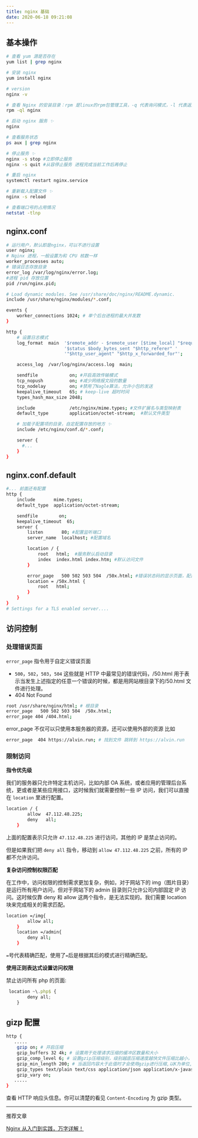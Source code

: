 ```yaml
---
title: nginx 基础
date: 2020-06-18 09:21:08
---
```


## 基本操作

```bash
# 查看 yum 源是否存在
yum list | grep nginx

# 安装 nginx
yum install nginx

# version
nginx -v

# 查看 Nginx 的安装目录：rpm 是linux的rpm包管理工具，-q 代表询问模式，-l 代表返回列表
rpm -ql nginx

# 启动 nginx 服务 ✨
nginx

# 查看服务状态
ps aux | grep nginx

# 停止服务 ✨
nginx -s stop #立即停止服务
nginx -s quit #从容停止服务 进程完成当前工作后再停止

# 重启 nginx
systemctl restart nginx.service

# 重新载入配置文件 ✨
nginx -s reload

# 查看端口号的占用情况
netstat -tlnp
```

## nginx.conf

```bash
# 运行用户，默认即是nginx，可以不进行设置
user nginx;
# Nginx 进程，一般设置为和 CPU 核数一样
worker_processes auto;
# 错误日志存放目录
error_log /var/log/nginx/error.log;
#进程 pid 存放位置
pid /run/nginx.pid;

# Load dynamic modules. See /usr/share/doc/nginx/README.dynamic.
include /usr/share/nginx/modules/*.conf;

events {
    worker_connections 1024; # 单个后台进程的最大并发数
}

http {
    # 设置日志模式
    log_format  main  '$remote_addr - $remote_user [$time_local] "$request" '
                      '$status $body_bytes_sent "$http_referer" '
                      '"$http_user_agent" "$http_x_forwarded_for"';

    access_log  /var/log/nginx/access.log  main;

    sendfile            on; #开启高效传输模式
    tcp_nopush          on; #减少网络报文段的数量
    tcp_nodelay         on; #禁用了Nagle算法，允许小包的发送
    keepalive_timeout   65; # keep-live 超时时间
    types_hash_max_size 2048;

    include             /etc/nginx/mime.types; #文件扩展名与类型映射表
    default_type        application/octet-stream;  #默认文件类型

    # 加载子配置项的目录，自定配置存放的地方 ✨
    include /etc/nginx/conf.d/*.conf;

    server {
      #...
    }
}
```

## nginx.conf.default

```bash
#... 前面还有配置
http {
    include       mime.types;
    default_type  application/octet-stream;

    sendfile        on;
    keepalive_timeout  65;
    server {
        listen       80; #配置监听端口
        server_name  localhost; #配置域名

        location / {
            root   html;  #服务默认启动目录
            index  index.html index.htm; #默认访问文件
        }

        error_page   500 502 503 504  /50x.html; #错误状态码的显示页面，配置后需要重启
        location = /50x.html {
            root   html;
        }
    }
}
# Settings for a TLS enabled server....
```

## 访问控制

### 处理错误页面

`error_page` 指令用于自定义错误页面

- `500`，`502`，`503`，`504` 这些就是 HTTP 中最常见的错误代码，/50.html 用于表示当发生上述指定的任意一个错误的时候，都是用网站根目录下的/50.html 文件进行处理。
- 404 Not Found

```bash
root /usr/share/nginx/html; # 根目录
error_page   500 502 503 504  /50x.html;
error_page 404 /404.html;
```

error_page 不仅可以只使用本服务器的资源，还可以使用外部的资源 比如

```bash
error_page  404 https://alvin.run; # 找到文件 跳转到 https://alvin.run
```

### 限制访问

**指令优先级**

我们的服务器只允许特定主机访问，比如内部 OA 系统，或者应用的管理后台系统，更或者是某些应用接口，这时候我们就需要控制一些 IP 访问，我们可以直接在 `location` 里进行配置。

```bash
location / {
        allow  47.112.48.225;
        deny   all;
    }
```

上面的配置表示只允许 `47.112.48.225` 进行访问，其他的 IP 是禁止访问的。

但是如果我们把 `deny all` 指令，移动到 `allow 47.112.48.225` 之前，所有的 IP 都不允许访问。

**复杂访问控制权限匹配**

在工作中，访问权限的控制需求更加复杂，例如，对于网站下的 img（图片目录）是运行所有用户访问，但对于网站下的 admin 目录则只允许公司内部固定 IP 访问。这时候仅靠 deny 和 allow 这两个指令，是无法实现的。我们需要 location 块来完成相关的需求匹配。

```bash
location =/img{
        allow all;
    }
    location =/admin{
        deny all;
    }
```

`=`号代表精确匹配，使用了`=`后是根据其后的模式进行精确匹配。

**使用正则表达式设置访问权限**

禁止访问所有 php 的页面:

```js
 location ~\.php$ {
        deny all;
    }
```

## gizp 配置

```bash
http {
   .....
    gzip on; # 开启压缩
    gzip_buffers 32 4k; # 设置用于处理请求压缩的缓冲区数量和大小
    gzip_comp_level 6; # 设置gzip压缩级别，级别越底压缩速度越快文件压缩比越小，反之速度越慢文件压缩比越大
    gzip_min_length 200; # 当返回内容大于此值时才会使用gzip进行压缩,以K为单位,当值为0时，所有页面都进行压缩。
    gzip_types text/plain text/css application/json application/x-javascript text/xml application/xml application/xml+rss text/javascript;
    gzip_vary on;
   .....
}
```

查看 HTTP 响应头信息。你可以清楚的看见 `Content-Encoding` 为 gzip 类型。

---

推荐文章

[Nginx 从入门到实践，万字详解！](https://juejin.im/post/5ea931866fb9a043815146fb)
